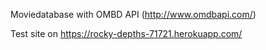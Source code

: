 Moviedatabase with OMBD API (http://www.omdbapi.com/)

Test site on https://rocky-depths-71721.herokuapp.com/
